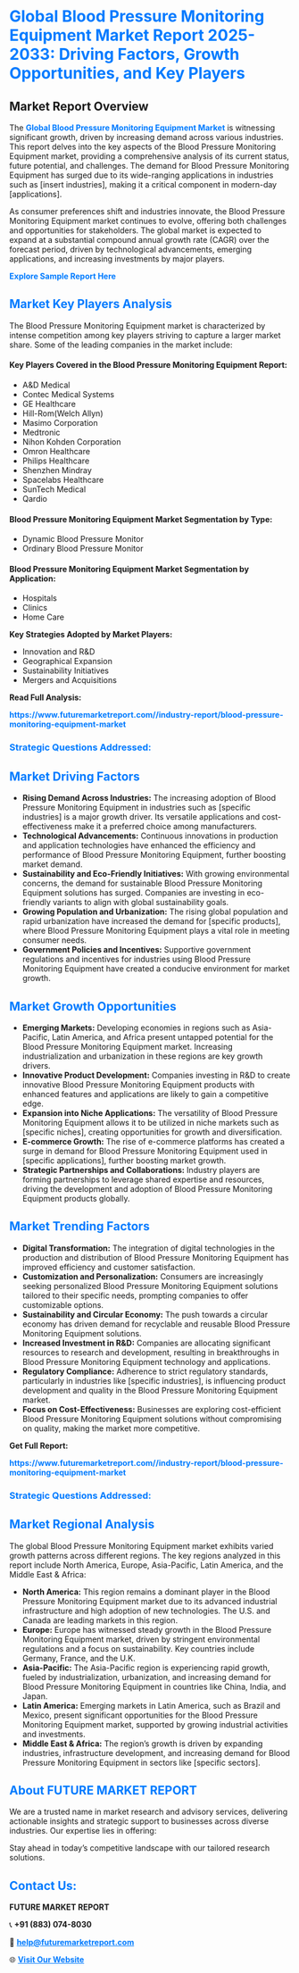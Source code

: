 <h1 style="color: #007BFF;">Global Blood Pressure Monitoring Equipment Market Report 2025-2033: Driving Factors, Growth Opportunities, and Key Players</h1>

<section id="overview">
<h2>Market Report Overview</h2>
<p>The <a href="https://www.futuremarketreport.com//industry-report/blood-pressure-monitoring-equipment-market" style="color: #007BFF; text-decoration: none;"><strong>Global Blood Pressure Monitoring Equipment Market</strong></a> is witnessing significant growth, driven by increasing demand across various industries. This report delves into the key aspects of the Blood Pressure Monitoring Equipment market, providing a comprehensive analysis of its current status, future potential, and challenges. The demand for Blood Pressure Monitoring Equipment has surged due to its wide-ranging applications in industries such as [insert industries], making it a critical component in modern-day [applications].</p>
<p>As consumer preferences shift and industries innovate, the Blood Pressure Monitoring Equipment market continues to evolve, offering both challenges and opportunities for stakeholders. The global market is expected to expand at a substantial compound annual growth rate (CAGR) over the forecast period, driven by technological advancements, emerging applications, and increasing investments by major players.</p>
</section>

<section id="overview">
<p><a href="https://www.futuremarketreport.com//request-sample/reportId=88980" style="color: #007BFF; text-decoration: none;"><strong>Explore Sample Report Here</strong></a></p>
</section>

<section id="key-players">
<h2 style="color: #007BFF;">Market Key Players Analysis</h2>
<p>The Blood Pressure Monitoring Equipment market is characterized by intense competition among key players striving to capture a larger market share. Some of the leading companies in the market include:</p>
<h4>Key Players Covered in the Blood Pressure Monitoring Equipment Report:</h4>
<ul><li>A&amp;D Medical</li><li>Contec Medical Systems</li><li>GE Healthcare</li><li>Hill-Rom(Welch Allyn)</li><li>Masimo Corporation</li><li>Medtronic</li><li>Nihon Kohden Corporation</li><li>Omron Healthcare</li><li>Philips Healthcare</li><li>Shenzhen Mindray</li><li>Spacelabs Healthcare</li><li>SunTech Medical</li><li>Qardio</li></ul>
<h4>Blood Pressure Monitoring Equipment Market Segmentation by Type:</h4>
<ul><li>Dynamic Blood Pressure Monitor</li><li>Ordinary Blood Pressure Monitor</li></ul>

<h4>Blood Pressure Monitoring Equipment Market Segmentation by Application:</h4>
<ul><li>Hospitals</li><li>Clinics</li><li>Home Care</li></ul>
<p><strong>Key Strategies Adopted by Market Players:</strong></p>
<ul>
<li>Innovation and R&D</li>
<li>Geographical Expansion</li>
<li>Sustainability Initiatives</li>
<li>Mergers and Acquisitions</li>
</ul>
</section>

<section>
<p><strong>Read Full Analysis: </strong></p><a href="https://www.futuremarketreport.com//industry-report/blood-pressure-monitoring-equipment-market" style="color: #007BFF; text-decoration: none;"><strong>https://www.futuremarketreport.com//industry-report/blood-pressure-monitoring-equipment-market</strong></a>
<h3 style="color: #007BFF;">Strategic Questions Addressed:</h3>
</section>

<section id="driving-factors">
<h2 style="color: #007BFF;">Market Driving Factors</h2>
<ul>
<li><strong>Rising Demand Across Industries:</strong> The increasing adoption of Blood Pressure Monitoring Equipment in industries such as [specific industries] is a major growth driver. Its versatile applications and cost-effectiveness make it a preferred choice among manufacturers.</li>
<li><strong>Technological Advancements:</strong> Continuous innovations in production and application technologies have enhanced the efficiency and performance of Blood Pressure Monitoring Equipment, further boosting market demand.</li>
<li><strong>Sustainability and Eco-Friendly Initiatives:</strong> With growing environmental concerns, the demand for sustainable Blood Pressure Monitoring Equipment solutions has surged. Companies are investing in eco-friendly variants to align with global sustainability goals.</li>
<li><strong>Growing Population and Urbanization:</strong> The rising global population and rapid urbanization have increased the demand for [specific products], where Blood Pressure Monitoring Equipment plays a vital role in meeting consumer needs.</li>
<li><strong>Government Policies and Incentives:</strong> Supportive government regulations and incentives for industries using Blood Pressure Monitoring Equipment have created a conducive environment for market growth.</li>
</ul>
</section>

<section id="growth-opportunities">
<h2 style="color: #007BFF;">Market Growth Opportunities</h2>
<ul>
<li><strong>Emerging Markets:</strong> Developing economies in regions such as Asia-Pacific, Latin America, and Africa present untapped potential for the Blood Pressure Monitoring Equipment market. Increasing industrialization and urbanization in these regions are key growth drivers.</li>
<li><strong>Innovative Product Development:</strong> Companies investing in R&D to create innovative Blood Pressure Monitoring Equipment products with enhanced features and applications are likely to gain a competitive edge.</li>
<li><strong>Expansion into Niche Applications:</strong> The versatility of Blood Pressure Monitoring Equipment allows it to be utilized in niche markets such as [specific niches], creating opportunities for growth and diversification.</li>
<li><strong>E-commerce Growth:</strong> The rise of e-commerce platforms has created a surge in demand for Blood Pressure Monitoring Equipment used in [specific applications], further boosting market growth.</li>
<li><strong>Strategic Partnerships and Collaborations:</strong> Industry players are forming partnerships to leverage shared expertise and resources, driving the development and adoption of Blood Pressure Monitoring Equipment products globally.</li>
</ul>
</section>

<section id="trending-factors">
<h2 style="color: #007BFF;">Market Trending Factors</h2>
<ul>
<li><strong>Digital Transformation:</strong> The integration of digital technologies in the production and distribution of Blood Pressure Monitoring Equipment has improved efficiency and customer satisfaction.</li>
<li><strong>Customization and Personalization:</strong> Consumers are increasingly seeking personalized Blood Pressure Monitoring Equipment solutions tailored to their specific needs, prompting companies to offer customizable options.</li>
<li><strong>Sustainability and Circular Economy:</strong> The push towards a circular economy has driven demand for recyclable and reusable Blood Pressure Monitoring Equipment solutions.</li>
<li><strong>Increased Investment in R&D:</strong> Companies are allocating significant resources to research and development, resulting in breakthroughs in Blood Pressure Monitoring Equipment technology and applications.</li>
<li><strong>Regulatory Compliance:</strong> Adherence to strict regulatory standards, particularly in industries like [specific industries], is influencing product development and quality in the Blood Pressure Monitoring Equipment market.</li>
<li><strong>Focus on Cost-Effectiveness:</strong> Businesses are exploring cost-efficient Blood Pressure Monitoring Equipment solutions without compromising on quality, making the market more competitive.</li>
</ul>
</section>

<section>
<p><strong>Get Full Report: </strong></p><a href="https://www.futuremarketreport.com//industry-report/blood-pressure-monitoring-equipment-market" style="color: #007BFF; text-decoration: none;"><strong>https://www.futuremarketreport.com//industry-report/blood-pressure-monitoring-equipment-market</strong></a>
<h3 style="color: #007BFF;">Strategic Questions Addressed:</h3>
</section>


<section id="regional-analysis">
<h2 style="color: #007BFF;">Market Regional Analysis</h2>
<p>The global Blood Pressure Monitoring Equipment market exhibits varied growth patterns across different regions. The key regions analyzed in this report include North America, Europe, Asia-Pacific, Latin America, and the Middle East & Africa:</p>
<ul>
<li><strong>North America:</strong> This region remains a dominant player in the Blood Pressure Monitoring Equipment market due to its advanced industrial infrastructure and high adoption of new technologies. The U.S. and Canada are leading markets in this region.</li>
<li><strong>Europe:</strong> Europe has witnessed steady growth in the Blood Pressure Monitoring Equipment market, driven by stringent environmental regulations and a focus on sustainability. Key countries include Germany, France, and the U.K.</li>
<li><strong>Asia-Pacific:</strong> The Asia-Pacific region is experiencing rapid growth, fueled by industrialization, urbanization, and increasing demand for Blood Pressure Monitoring Equipment in countries like China, India, and Japan.</li>
<li><strong>Latin America:</strong> Emerging markets in Latin America, such as Brazil and Mexico, present significant opportunities for the Blood Pressure Monitoring Equipment market, supported by growing industrial activities and investments.</li>
<li><strong>Middle East & Africa:</strong> The region’s growth is driven by expanding industries, infrastructure development, and increasing demand for Blood Pressure Monitoring Equipment in sectors like [specific sectors].</li>
</ul>
</section>

<footer>
<h2 style="color: #007BFF;">About FUTURE MARKET REPORT</h2>
<p>We are a trusted name in market research and advisory services, delivering actionable insights and strategic support to businesses across diverse industries. Our expertise lies in offering:</p>

<p>Stay ahead in today’s competitive landscape with our tailored research solutions.</p>

<h2 style="color: #007BFF;">Contact Us:</h2>
<p><strong>FUTURE MARKET REPORT</strong></p>
<p>📞 <strong>+91 (883) 074-8030</strong></p>
<p>📧 <strong><a href="mailto:help@futuremarketreport.com" style="color: #007BFF;">help@futuremarketreport.com</a></strong></p>
<p>🌐 <strong><a href="https://www.futuremarketreport.com/" style="color: #007BFF;">Visit Our Website</a></strong></p>
</footer>